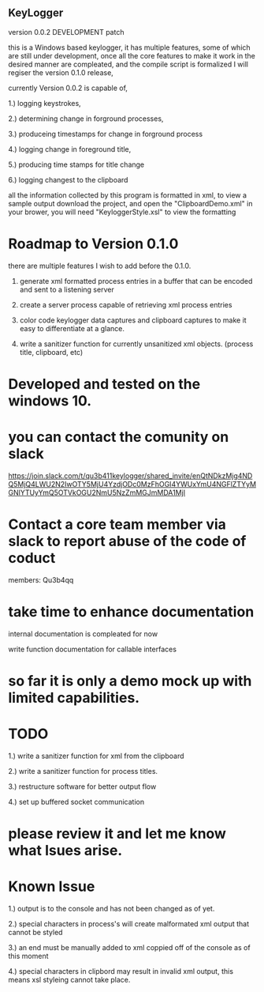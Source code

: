 ## KeyLogger
 version 0.0.2 DEVELOPMENT patch 

this is a Windows based keylogger, it has multiple features, some of which are still under development, once all the core features to make it work in the desired manner are compleated, and the compile script is formalized I will regiser the version 0.1.0 release, 

currently Version 0.0.2 is capable of,

1.) logging keystrokes, 

2.) determining change in forground processes, 

3.) produceing timestamps for change in forground process

4.) logging change in foreground title,

5.) producing time stamps for title change

6.) logging changest to the clipboard

all the information collected by this program
is formatted in xml, to view a sample output download the project, and open the "ClipboardDemo.xml" in your brower, you will need "KeyloggerStyle.xsl" to view the formatting 

# Roadmap to Version 0.1.0
 there are multiple features I wish to add before the 0.1.0.
 
 1) generate xml formatted process entries in a buffer that can be encoded and sent to a listening server
 
 2) create a server process capable of retrieving xml process entries
 
 3) color code keylogger data captures and clipboard captures to make it easy to differentiate at a glance.
 
 4) write a sanitizer function for currently unsanitized xml objects. (process title, clipboard, etc)
 
# Developed and tested on the windows 10.
# you can contact the comunity on slack

https://join.slack.com/t/qu3b411keylogger/shared_invite/enQtNDkzMjg4NDQ5MjQ4LWU2N2IwOTY5MjU4YzdjODc0MzFhOGI4YWUxYmU4NGFlZTYyMGNlYTUyYmQ5OTVkOGU2NmU5NzZmMGJmMDA1MjI

# Contact a core team member via slack to report abuse of the code of coduct
  members:
     Qu3b4qq
# take time to enhance documentation 
   internal documentation is compleated for now
 
 write function documentation for callable interfaces 
# so far it is only a demo mock up with limited capabilities. 
# TODO
  1.) write a sanitizer function for xml from the clipboard 
  
  2.) write a sanitizer function for process titles.
  
  3.) restructure software for better output flow
  
  4.) set up buffered socket communication
  
# please review it and let me know what Isues arise. 

# Known Issue
 1.) output is to the console and has not been changed as of yet.
 
 2.) special characters in process's will create malformated xml output that cannot be styled
 
 3.) an end </KeyLoggerMetaData> must be manually added to xml coppied off of the console as of this moment
 
 4.) special characters in clipbord may result in invalid xml output, this means xsl styleing cannot take place.
